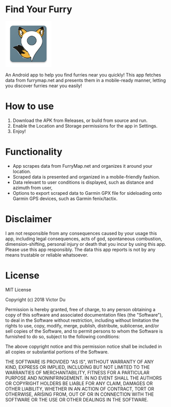 # Find Your Furry
![alt text](https://raw.githubusercontent.com/DrDab/furryfinder/master/media/xxhdpi.png)

An Android app to help you find furries near you quickly! This app fetches data from furrymap.net and presents them in a mobile-ready manner, letting you discover furries near you easily!

# How to use
1. Download the APK from Releases, or build from source and run.
2. Enable the Location and Storage permissions for the app in Settings.
3. Enjoy!

# Functionality
- App scrapes data from FurryMap.net and organizes it around your location.
- Scraped data is presented and organized in a mobile-friendly fashion.
- Data relevant to user conditions is displayed, such as distance and azimuth from user,
- Options to export scraped data to Garmin GPX file for sideloading onto Garmin GPS devices, such as Garmin fenix/tactix.

# Disclaimer
I am not responsible from any consequences caused by your usage this app, including legal consequences, acts of god, spontaneous combustion, dimension-shifting, personal injury or death that you incur by using this app. Please use this app responsibly. The data this app reports is not by any means trustable or reliable whatsoever.

# License
MIT License

Copyright (c) 2018 Victor Du

Permission is hereby granted, free of charge, to any person obtaining a copy
of this software and associated documentation files (the "Software"), to deal
in the Software without restriction, including without limitation the rights
to use, copy, modify, merge, publish, distribute, sublicense, and/or sell
copies of the Software, and to permit persons to whom the Software is
furnished to do so, subject to the following conditions:

The above copyright notice and this permission notice shall be included in all
copies or substantial portions of the Software.

THE SOFTWARE IS PROVIDED "AS IS", WITHOUT WARRANTY OF ANY KIND, EXPRESS OR
IMPLIED, INCLUDING BUT NOT LIMITED TO THE WARRANTIES OF MERCHANTABILITY,
FITNESS FOR A PARTICULAR PURPOSE AND NONINFRINGEMENT. IN NO EVENT SHALL THE
AUTHORS OR COPYRIGHT HOLDERS BE LIABLE FOR ANY CLAIM, DAMAGES OR OTHER
LIABILITY, WHETHER IN AN ACTION OF CONTRACT, TORT OR OTHERWISE, ARISING FROM,
OUT OF OR IN CONNECTION WITH THE SOFTWARE OR THE USE OR OTHER DEALINGS IN THE
SOFTWARE.
